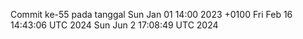 Commit ke-55 pada tanggal Sun Jan 01 14:00 2023 +0100
Fri Feb 16 14:43:06 UTC 2024
Sun Jun  2 17:08:49 UTC 2024
